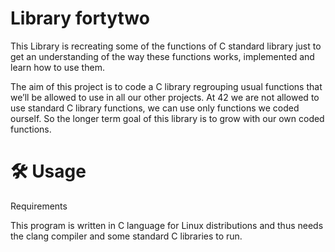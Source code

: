 # Library fortytwo
This Library is recreating some of the functions of C standard library just to get an understanding of the way these functions works, 
implemented and learn how to use them. 

The aim of this project is to code a C library regrouping usual functions that we’ll be allowed to use in all our other projects. 
At 42 we are not allowed to use standard C library functions, we can use only functions we coded ourself. 
So the longer term goal of this library is to grow with our own coded functions.

# 🛠️ Usage
Requirements

This program is written in C language for Linux distributions and thus needs the clang compiler and some standard C libraries to run.

